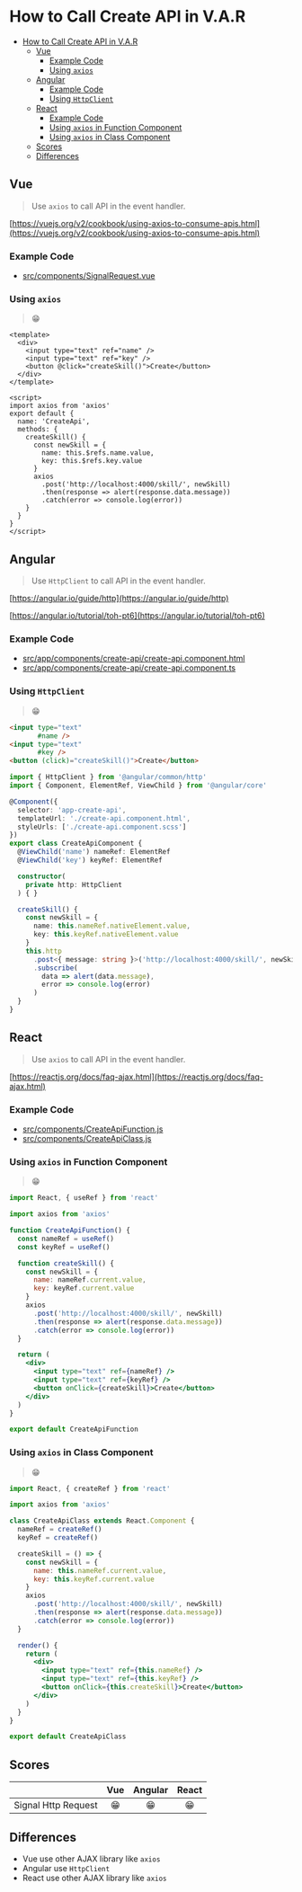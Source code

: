 # How to Call Create API in V.A.R

- [How to Call Create API in V.A.R](#how-to-call-create-api-in-var)
  - [Vue](#vue)
    - [Example Code](#example-code)
    - [Using `axios`](#using-axios)
  - [Angular](#angular)
    - [Example Code](#example-code-1)
    - [Using `HttpClient`](#using-httpclient)
  - [React](#react)
    - [Example Code](#example-code-2)
    - [Using `axios` in Function Component](#using-axios-in-function-component)
    - [Using `axios` in Class Component](#using-axios-in-class-component)
  - [Scores](#scores)
  - [Differences](#differences)

## Vue

> Use `axios` to call API in the event handler.

[https://vuejs.org/v2/cookbook/using-axios-to-consume-apis.html](https://vuejs.org/v2/cookbook/using-axios-to-consume-apis.html)

### Example Code
- [src/components/SignalRequest.vue](../../examples/var-vue/src/components/SignalRequest.vue)

### Using `axios`
> 😁

```vue
<template>
  <div>
    <input type="text" ref="name" />
    <input type="text" ref="key" />
    <button @click="createSkill()">Create</button>
  </div>
</template>

<script>
import axios from 'axios'
export default {
  name: 'CreateApi',
  methods: {
    createSkill() {
      const newSkill = {
        name: this.$refs.name.value,
        key: this.$refs.key.value
      }
      axios
        .post('http://localhost:4000/skill/', newSkill)
        .then(response => alert(response.data.message))
        .catch(error => console.log(error))
    }
  }
}
</script>
```

## Angular

> Use `HttpClient` to call API in the event handler.

[https://angular.io/guide/http](https://angular.io/guide/http)

[https://angular.io/tutorial/toh-pt6](https://angular.io/tutorial/toh-pt6)

### Example Code
- [src/app/components/create-api/create-api.component.html](../../examples/var-angular/src/app/components/create-api/create-api.component.html)
- [src/app/components/create-api/create-api.component.ts](../../examples/var-angular/src/app/components/create-api/create-api.component.ts)

### Using `HttpClient`
> 😁

```html
<input type="text"
       #name />
<input type="text"
       #key />
<button (click)="createSkill()">Create</button>
```

```ts
import { HttpClient } from '@angular/common/http'
import { Component, ElementRef, ViewChild } from '@angular/core'

@Component({
  selector: 'app-create-api',
  templateUrl: './create-api.component.html',
  styleUrls: ['./create-api.component.scss']
})
export class CreateApiComponent {
  @ViewChild('name') nameRef: ElementRef
  @ViewChild('key') keyRef: ElementRef

  constructor(
    private http: HttpClient
  ) { }

  createSkill() {
    const newSkill = {
      name: this.nameRef.nativeElement.value,
      key: this.keyRef.nativeElement.value
    }
    this.http
      .post<{ message: string }>('http://localhost:4000/skill/', newSkill)
      .subscribe(
        data => alert(data.message),
        error => console.log(error)
      )
  }
}
```

## React

> Use `axios` to call API in the event handler.

[https://reactjs.org/docs/faq-ajax.html](https://reactjs.org/docs/faq-ajax.html)

### Example Code
- [src/components/CreateApiFunction.js](../../examples/var-react/src/components/CreateApiFunction.js)
- [src/components/CreateApiClass.js](../../examples/var-react/src/components/CreateApiClass.js)

### Using `axios` in Function Component
> 😁

```jsx
import React, { useRef } from 'react'

import axios from 'axios'

function CreateApiFunction() {
  const nameRef = useRef()
  const keyRef = useRef()

  function createSkill() {
    const newSkill = {
      name: nameRef.current.value,
      key: keyRef.current.value
    }
    axios
      .post('http://localhost:4000/skill/', newSkill)
      .then(response => alert(response.data.message))
      .catch(error => console.log(error))
  }

  return (
    <div>
      <input type="text" ref={nameRef} />
      <input type="text" ref={keyRef} />
      <button onClick={createSkill}>Create</button>
    </div>
  )
}

export default CreateApiFunction
```

### Using `axios` in Class Component
> 😁

```jsx
import React, { createRef } from 'react'

import axios from 'axios'

class CreateApiClass extends React.Component {
  nameRef = createRef()
  keyRef = createRef()

  createSkill = () => {
    const newSkill = {
      name: this.nameRef.current.value,
      key: this.keyRef.current.value
    }
    axios
      .post('http://localhost:4000/skill/', newSkill)
      .then(response => alert(response.data.message))
      .catch(error => console.log(error))
  }

  render() {
    return (
      <div>
        <input type="text" ref={this.nameRef} />
        <input type="text" ref={this.keyRef} />
        <button onClick={this.createSkill}>Create</button>
      </div>
    )
  }
}

export default CreateApiClass
```

## Scores
|                     |  Vue  | Angular | React |
| :------------------ | :---: | :-----: | :---: |
| Signal Http Request |  😁   |   😁    |  😁   |

## Differences
- Vue use other AJAX library like `axios`
- Angular use `HttpClient`
- React use other AJAX library like `axios`

